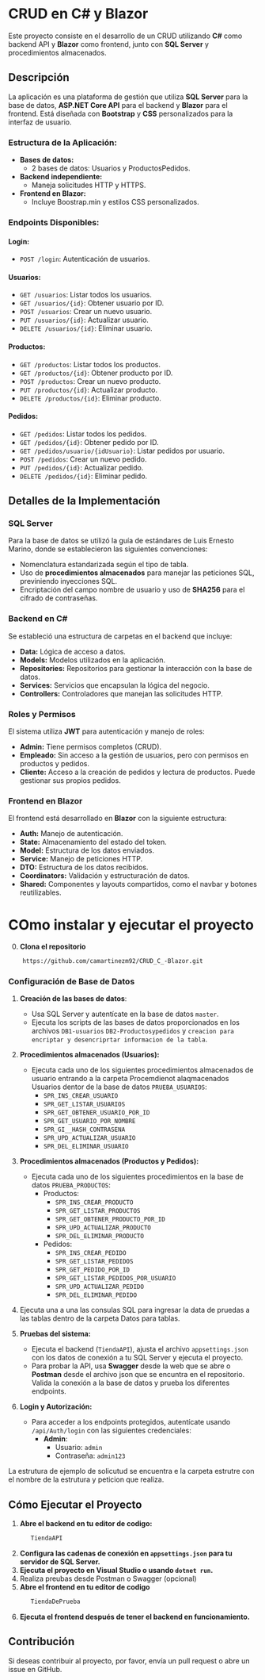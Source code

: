 

# CRUD en C# y Blazor

Este proyecto consiste en el desarrollo de un CRUD utilizando **C#** como backend API y **Blazor** como frontend, junto con **SQL Server** y procedimientos almacenados.

## Descripción

La aplicación es una plataforma de gestión que utiliza **SQL Server** para la base de datos, **ASP.NET Core API** para el backend y **Blazor** para el frontend. Está diseñada con **Bootstrap** y **CSS** personalizados para la interfaz de usuario.

### Estructura de la Aplicación:

- **Bases de datos:**  
  - 2 bases de datos: Usuarios y ProductosPedidos.
- **Backend independiente:**  
  - Maneja solicitudes HTTP y HTTPS.
- **Frontend en Blazor:**  
  - Incluye Boostrap.min y estilos CSS personalizados.

### Endpoints Disponibles:

#### Login:
- `POST /login`: Autenticación de usuarios.

#### Usuarios:
- `GET /usuarios`: Listar todos los usuarios.
- `GET /usuarios/{id}`: Obtener usuario por ID.
- `POST /usuarios`: Crear un nuevo usuario.
- `PUT /usuarios/{id}`: Actualizar usuario.
- `DELETE /usuarios/{id}`: Eliminar usuario.

#### Productos:
- `GET /productos`: Listar todos los productos.
- `GET /productos/{id}`: Obtener producto por ID.
- `POST /productos`: Crear un nuevo producto.
- `PUT /productos/{id}`: Actualizar producto.
- `DELETE /productos/{id}`: Eliminar producto.

#### Pedidos:
- `GET /pedidos`: Listar todos los pedidos.
- `GET /pedidos/{id}`: Obtener pedido por ID.
- `GET /pedidos/usuario/{idUsuario}`: Listar pedidos por usuario.
- `POST /pedidos`: Crear un nuevo pedido.
- `PUT /pedidos/{id}`: Actualizar pedido.
- `DELETE /pedidos/{id}`: Eliminar pedido.

## Detalles de la Implementación

### SQL Server
Para la base de datos se utilizó la guía de estándares de Luis Ernesto Marino, donde se establecieron las siguientes convenciones:

- Nomenclatura estandarizada según el tipo de tabla.
- Uso de **procedimientos almacenados** para manejar las peticiones SQL, previniendo inyecciones SQL.
- Encriptación del campo nombre de usuario y uso de **SHA256** para el cifrado de contraseñas.

### Backend en C#
Se estableció una estructura de carpetas en el backend que incluye:

- **Data:** Lógica de acceso a datos.
- **Models:** Modelos utilizados en la aplicación.
- **Repositories:** Repositorios para gestionar la interacción con la base de datos.
- **Services:** Servicios que encapsulan la lógica del negocio.
- **Controllers:** Controladores que manejan las solicitudes HTTP.

### Roles y Permisos

El sistema utiliza **JWT** para autenticación y manejo de roles:

- **Admin:** Tiene permisos completos (CRUD).
- **Empleado:** Sin acceso a la gestión de usuarios, pero con permisos en productos y pedidos.
- **Cliente:** Acceso a la creación de pedidos y lectura de productos. Puede gestionar sus propios pedidos.

### Frontend en Blazor

El frontend está desarrollado en **Blazor** con la siguiente estructura:

- **Auth:** Manejo de autenticación.
- **State:** Almacenamiento del estado del token.
- **Model:** Estructura de los datos enviados.
- **Service:** Manejo de peticiones HTTP.
- **DTO:** Estructura de los datos recibidos.
- **Coordinators:** Validación y estructuración de datos.
- **Shared:** Componentes y layouts compartidos, como el navbar y botones reutilizables.


# COmo instalar y ejecutar el proyecto  

0. **Clona el repositorio**

  ```bash
      https://github.com/camartinezm92/CRUD_C_-Blazor.git
   ```

### Configuración de Base de Datos

1. **Creación de las bases de datos**: 
   - Usa SQL Server y autentícate en la base de datos `master`.
   - Ejecuta los scripts de las bases de datos proporcionados en los archivos `DB1-usuarios` `DB2-Productosypedidos` y `creacion para encriptar y desencriprtar informacion de la tabla`.
   
2. **Procedimientos almacenados (Usuarios):**
   - Ejecuta cada uno de los siguientes procedimientos almacenados de usuario  entrando a la carpeta Procemdienot alaqmacenados Usuarios dentor de la base de datos `PRUEBA_USUARIOS`:
     - `SPR_INS_CREAR_USUARIO`
     - `SPR_GET_LISTAR_USUARIOS`
     - `SPR_GET_OBTENER_USUARIO_POR_ID`
     - `SPR_GET_USUARIO_POR_NOMBRE`
     - `SPR_GI__HASH_CONTRASENA`
     - `SPR_UPD_ACTUALIZAR_USUARIO`
     - `SPR_DEL_ELIMINAR_USUARIO`

3. **Procedimientos almacenados (Productos y Pedidos):**
   - Ejecuta cada uno de los siguientes procedimientos en la base de datos `PRUEBA_PRODUCTOS`:
     - Productos:
       - `SPR_INS_CREAR_PRODUCTO`
       - `SPR_GET_LISTAR_PRODUCTOS`
       - `SPR_GET_OBTENER_PRODUCTO_POR_ID`
       - `SPR_UPD_ACTUALIZAR_PRODUCTO`
       - `SPR_DEL_ELIMINAR_PRODUCTO`
     - Pedidos:
       - `SPR_INS_CREAR_PEDIDO`
       - `SPR_GET_LISTAR_PEDIDOS`
       - `SPR_GET_PEDIDO_POR_ID`
       - `SPR_GET_LISTAR_PEDIDOS_POR_USUARIO`
       - `SPR_UPD_ACTUALIZAR_PEDIDO`
       - `SPR_DEL_ELIMINAR_PEDIDO`

4. Ejecuta una a una las consulas SQL para ingresar la data de pruedas a las tablas dentro de la carpeta Datos para tablas.

5. **Pruebas del sistema:**
   - Ejecuta el backend (`TiendaAPI`), ajusta el archivo `appsettings.json` con los datos de conexión a tu SQL Server y ejecuta el proyecto.
   - Para probar la API, usa **Swagger** desde la web que se abre o **Postman** desde el archivo json que se encuntra en el repositorio. Valida la conexión a la base de datos y prueba los diferentes endpoints.
   
7. **Login y Autorización:**
   - Para acceder a los endpoints protegidos, autentícate usando `/api/Auth/login` con las siguientes credenciales:
     - **Admin**: 
       - Usuario: `admin`
       - Contraseña: `admin123`

La estrutura de ejemplo de solicutud se encuentra e la carpeta estrutre con el nombre de la estrutura y peticion que realiza.

## Cómo Ejecutar el Proyecto

1. **Abre el backend en tu editor de codigo:**  
   ```bash
      TiendaAPI
   ```
2. **Configura las cadenas de conexión en `appsettings.json` para tu servidor de SQL Server.**
3. **Ejecuta el proyecto en Visual Studio o usando `dotnet run`.**
4. Realiza preubas desde Postman o Swagger (opcional)
5. **Abre el frontend en tu editor de codigo**  
   ```bash
      TiendaDePrueba
   ```
6. **Ejecuta el frontend después de tener el backend en funcionamiento.**

## Contribución

Si deseas contribuir al proyecto, por favor, envía un pull request o abre un issue en GitHub.

